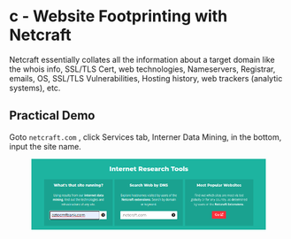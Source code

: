 # c - Website Footprinting with Netcraft

Netcraft essentially collates all the information about a target domain like the whois info, SSL/TLS Cert, web technologies,  Nameservers, Registrar, emails, OS, SSL/TLS Vulnerabilities, Hosting history, web trackers (analytic systems), etc.

## Practical Demo

Goto `netcraft.com` , click Services tab, Interner Data Mining, in the bottom, input the site name.

<figure><img src="../../../.gitbook/assets/image (12).png" alt=""><figcaption></figcaption></figure>




